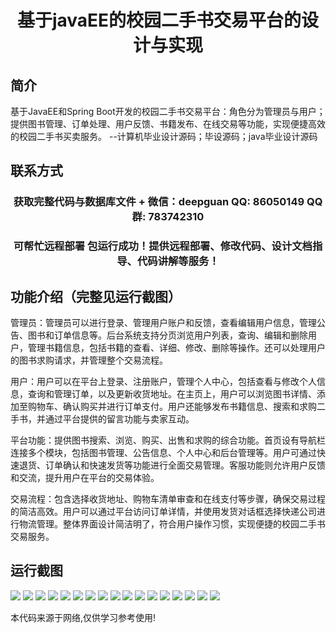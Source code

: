 <p><h1 align="center">基于javaEE的校园二手书交易平台的设计与实现</h1></p>

## 简介
基于JavaEE和Spring Boot开发的校园二手书交易平台：角色分为管理员与用户；提供图书管理、订单处理、用户反馈、书籍发布、在线交易等功能，实现便捷高效的校园二手书买卖服务。    --计算机毕业设计源码；毕设源码；java毕业设计源码


## 联系方式
<p><h3 align="center">获取完整代码与数据库文件 + 微信：deepguan QQ: 86050149 QQ群: 783742310</h3></p>
<p><h3 align="center">可帮忙远程部署 包运行成功！提供远程部署、修改代码、设计文档指导、代码讲解等服务！</h3></p>

## 功能介绍（完整见运行截图）
管理员：管理员可以进行登录、管理用户账户和反馈，查看编辑用户信息，管理公告、图书和订单信息等。后台系统支持分页浏览用户列表，查询、编辑和删除用户，管理书籍信息，包括书籍的查看、详细、修改、删除等操作。还可以处理用户的图书求购请求，并管理整个交易流程。

用户：用户可以在平台上登录、注册账户，管理个人中心，包括查看与修改个人信息，查询和管理订单，以及更新收货地址。在主页上，用户可以浏览图书详情、添加至购物车、确认购买并进行订单支付。用户还能够发布书籍信息、搜索和求购二手书，并通过平台提供的留言功能与卖家互动。

平台功能：提供图书搜索、浏览、购买、出售和求购的综合功能。首页设有导航栏连接多个模块，包括图书管理、公告信息、个人中心和后台管理等。用户可通过快速退货、订单确认和快速发货等功能进行全面交易管理。客服功能则允许用户反馈和交流，提升用户在平台的交易体验。

交易流程：包含选择收货地址、购物车清单审查和在线支付等步骤，确保交易过程的简洁高效。用户可以通过平台访问订单详情，并使用发货对话框选择快递公司进行物流管理。整体界面设计简洁明了，符合用户操作习惯，实现便捷的校园二手书交易服务。


## 运行截图
![](img/001.jpg)
![](img/002.jpg)
![](img/003.jpg)
![](img/004.jpg)
![](img/005.jpg)
![](img/006.jpg)
![](img/007.jpg)
![](img/008.jpg)
![](img/009.jpg)
![](img/010.jpg)
![](img/011.jpg)
![](img/012.jpg)
![](img/013.jpg)
![](img/014.jpg)
![](img/015.jpg)
![](img/016.jpg)
![](img/017.jpg)

<p>本代码来源于网络,仅供学习参考使用!</p>
